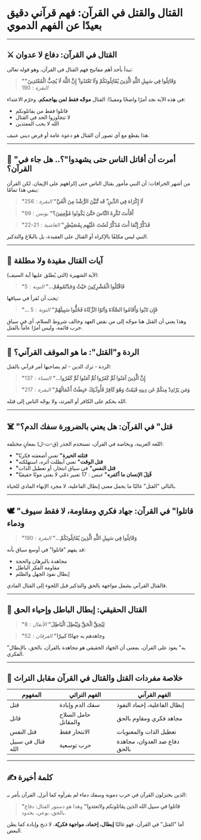 # القتال والقتل في القرآن: فهم قرآني دقيق بعيدًا عن الفهم الدموي

---

## ⚔️ القتال في القرآن: دفاع لا عدوان

نبدأ بأحد أهم مفاتيح فهم القتال في القرآن، وهو قوله تعالى:

> **"وَقَاتِلُوا فِي سَبِيلِ اللَّهِ الَّذِينَ يُقَاتِلُونَكُمْ وَلَا تَعْتَدُوا ۚ إِنَّ اللَّهَ لَا يُحِبُّ الْمُعْتَدِينَ"**
> $البقرة: 190$

في هذه الآية نجد أمرًا واضحًا ومقيدًا: القتال **موجّه فقط لمن يهاجمكم**، وحرّم الاعتداء:

* قاتلوا فقط من يقاتلونكم
* لا تتجاوزوا الحد في القتال
* الله لا يحب المعتدين

هذا يقطع مع أي تصور أن القتال هو دعوة عامة أو فرض ديني عنيف.

---

## 🛑 "أمرت أن أقاتل الناس حتى يشهدوا"؟.. هل جاء في القرآن؟

من أشهر الخرافات: أن النبي مأمور بقتال الناس حتى إكراههم على الإيمان. لكن القرآن ينفي هذا تمامًا:

> **"لَا إِكْرَاهَ فِي الدِّينِ ۖ قَد تَّبَيَّنَ الرُّشْدُ مِنَ الْغَيِّ"**
> $البقرة: 256$

> **"أَفَأَنتَ تُكْرِهُ النَّاسَ حَتَّىٰ يَكُونُوا مُؤْمِنِينَ؟"**
> $يونس: 99$

> **"فَذَكِّرْ إِنَّمَا أَنتَ مُذَكِّرٌ لَسْتَ عَلَيْهِم بِمُصَيْطِرٍ"**
> $الغاشية: 21–22$

النبي ليس مكلفًا بالإكراه أو القتال على العقيدة، بل بالبلاغ والتذكير.

---

## 🔄 آيات القتال مقيدة ولا مطلقة

الآية الشهيرة (التي يُطلق عليها آية السيف):

> **"فَاقْتُلُوا الْمُشْرِكِينَ حَيْثُ وَجَدْتُمُوهُمْ..."**
> $التوبة: 5$

يجب أن تُقرأ في سياقها:

> **"... فَإِن تَابُوا وَأَقَامُوا الصَّلَاةَ وَآتَوُا الزَّكَاةَ فَخَلُّوا سَبِيلَهُمْ"**
> $التوبة: 5$

وهذا يعني أن القتل هنا موجّه إلى من نقض العهد وخالف شروط السلام، أي في سياق حرب قائمة، وليس أمرًا عاماً بالقتل.

---

## 🧨 الردة و"القتل": ما هو الموقف القرآني؟

الردة - ترك الدين - لم يصاحبها أمر قرآني بالقتل:

> **"إِنَّ الَّذِينَ آمَنُوا ثُمَّ كَفَرُوا ثُمَّ آمَنُوا ثُمَّ كَفَرُوا..."**
> $النساء: 137$

> **"وَمَن يَرْتَدِدْ مِنكُمْ عَن دِينِهِ فَيَمُتْ وَهُوَ كَافِرٌ فَأُولَـٰئِكَ حَبِطَتْ أَعْمَالُهُمْ"**
> $البقرة: 217$

الله يحكم على الكافر أو المرتد، ولا يوجّه الناس إلى قتله.

---

## ☠️ "قتل" في القرآن: هل يعني بالضرورة سفك الدم؟

اللغة العربية، وبخاصة في القرآن، تستخدم الجذر (ق-ت-ل) بمعانٍ مختلفة:

* **"قتلته الحيرة"** تعني أضعفته فكريًا
* **"قتل الوقت"** تعني أبطلت أثره، استهلكته
* **"قتل النفس"** في سياق انتحار، أو تعطيل الذات
* **"قُتِلَ الإنسان ما أكفره"** $عبس: 17$ تعبير ذمّي لا يعني موتًا حقيقيًا

بالتالي "القتل" غالبًا ما يحمل معنى إبطال الفاعلية، لا مجرد الإنهاء المادي للحياة.

---

## 🕊️ "قاتلوا" في القرآن: جهاد فكري ومقاومة، لا فقط سيوف ودماء

> **"وَقَاتِلُوا فِي سَبِيلِ اللَّهِ الَّذِينَ يُقَاتِلُونَكُمْ..."** $البقرة: 190$

قد يفهم "قاتلوا" في أوسع سياق بأنه:

* مجاهدة بالبرهان والحجة
* مقاومة الفكر الباطل
* إبطال نفوذ الجهل والظلم

فالقتال القرآني يشمل مواجهة بالحق والتذكير قبل اللجوء إلى القتال المادي.

---

## 🔁 القتال الحقيقي: إبطال الباطل وإحياء الحق

> **"لِيُحِقَّ الْحَقَّ وَيُبْطِلَ الْبَاطِلَ"**
> $الأنفال: 8$

> **"وجاهدهم به جهادًا كبيرًا"**
> $الفرقان: 52$

"به" يعود على القرآن، بمعنى أن الجهاد الحقيقي هو مجاهدة بالقرآن، بالحق، بالإبطال الفكري.

---

## 🧠 خلاصة مفردات القتل والقتال في القرآن مقابل التراث

| المفهوم           | الفهم التراثي        | الفهم القرآني                 |
| ----------------- | -------------------- | ----------------------------- |
| قتل               | سفك الدم وإبادة      | إبطال الفاعلية، إخماد النفوذ  |
| قاتل              | حامل السلاح والمقاتل | مجاهد فكري ومقاوم بالحق       |
| قتل النفس         | الانتحار فقط         | تعطيل الذات والمعنويات        |
| قتال في سبيل الله | حرب توسعية           | دفاع ضد العدوان، مجاهدة بالحق |

---

## ✍️ كلمة أخيرة

الذين يختزلون القرآن في حرب دموية وسفك دماء لم يقرأوه كما أنزل.
القرآن يأمر بـ:

> **"قاتلوا في سبيل الله الذين يقاتلونكم ولاتعتدوا"**
> وهذا هو دستور القتال: دفاع بالحق، بوعي، بحدود.

أما "القتل" في القرآن، فهو غالبًا **إبطال، إخماد، مواجهة فكريّة**، لا ذبح وإبادة كما يظن البعض.

